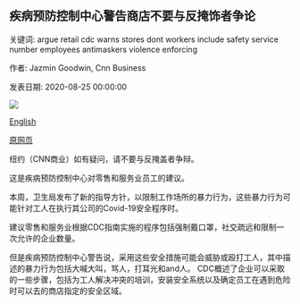 ## 疾病预防控制中心警告商店不要与反掩饰者争论

关键词: argue retail cdc warns stores dont workers include safety service number employees antimaskers violence enforcing

作者: Jazmin Goodwin, Cnn Business

发表日期: 2020-08-25 00:00:00

![](https://cdn.cnn.com/cnnnext/dam/assets/200825141300-mask-required-store-sign-0701-restricted-super-tease.jpg)

[English](Don%27t%20argue%20with%20anti-maskers%2C%20CDC%20warns%20stores.md)

[原网页](https://edition.cnn.com/2020/08/25/business/cdc-antimask-guidance-retail-employees/index.html)

纽约（CNN商业）如有疑问，请不要与反掩盖者争辩。

这是疾病预防控制中心对零售和服务业员工的建议。

本周，卫生局发布了新的指导方针，以限制工作场所的暴力行为，这些暴力行为可能针对工人在执行其公司的Covid-19安全程序时。

建议零售和服务业根据CDC指南实施的程序包括强制戴口罩，社交疏远和限制一次允许的企业数量。

但是疾病预防控制中心警告说，采用这些安全措施可能会威胁或殴打工人，其中描述的暴力行为包括大喊大叫，骂人，打耳光和and人。 CDC概述了企业可以采取的一些步骤，包括为工人解决冲突的培训，安装安全系统以及确定员工在遇到危险时可以去的商店指定的安全区域。